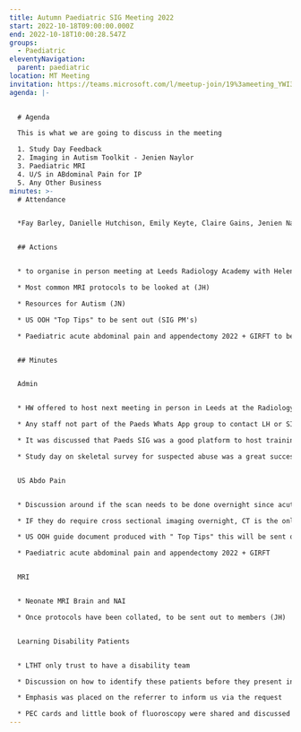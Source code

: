 ```yaml
---
title: Autumn Paediatric SIG Meeting 2022
start: 2022-10-18T09:00:00.000Z
end: 2022-10-18T10:00:28.547Z
groups:
  - Paediatric
eleventyNavigation:
  parent: paediatric
location: MT Meeting
invitation: https://teams.microsoft.com/l/meetup-join/19%3ameeting_YWI3NDliZmYtNjJhOS00ODQ0LWEzYTMtYTg0OTI5YjhjNTI5%40thread.v2/0?context=%7b%22Tid%22%3a%2237c354b2-85b0-47f5-b222-07b48d774ee3%22%2c%22Oid%22%3a%22ad668373-6164-4ab4-b38d-92a53952335c%22%7d
agenda: |-
  

  # Agenda

  T﻿his is what we are going to discuss in the meeting

  1. Study Day Feedback
  2. I﻿maging in Autism Toolkit - Jenien Naylor
  3. P﻿aediatric MRI
  4. U﻿/S in ABdominal Pain for IP
  5. A﻿ny Other Business
minutes: >-
  # Attendance


  *Fay Barley, Danielle Hutchison, Emily Keyte, Claire Gains, Jenien Naylor, Jenny Walsh, Louise Hattingh, Debra Punshon, Helen Woodley, Oliver Hough, Rubaraj Jayarajabingam*


  ## Actions


  * to organise in person meeting at Leeds Radiology Academy with Helen Woodley (LH, HW and SIG PM's)

  * Most common MRI protocols to be looked at (JH)

  * Resources for Autism (JN)

  * US OOH "Top Tips" to be sent out (SIG PM's)

  * Paediatric acute abdominal pain and appendectomy 2022 + GIRFT to be shared (SIG PM's)


  ## Minutes


  Admin


  * HW offered to host next meeting in person in Leeds at the Radiology Academy

  * Any staff not part of the Paeds Whats App group to contact LH or SIG PM's

  * It was discussed that Paeds SIG was a good platform to host training days. In future was discussed a small fee would be charged to reduce "no shows"

  * Study day on skeletal survey for suspected abuse was a great success with positive feedback


  US Abdo Pain


  * Discussion around if the scan needs to be done overnight since acutely unwell paeds will go direct to surgery, so any others could wait until in hours when specialists available. Also this will reduce the need to repeat scans that may have been suboptimal due to lack of expertise

  * IF they do require cross sectional imaging overnight, CT is the only modality OOH that has capacity to scan

  * US OOH guide document produced with " Top Tips" this will be sent out to all

  * Paediatric acute abdominal pain and appendectomy 2022 + GIRFT


  MRI


  * Neonate MRI Brain and NAI

  * Once protocols have been collated, to be sent out to members (JH)


  Learning Disability Patients


  * LTHT only trust to have a disability team

  * Discussion on how to identify these patients before they present in radiology- alarms on RIS since PPM doesn't connect to RIS

  * Emphasis was placed on the referrer to inform us via the request

  * PEC cards and little book of fluoroscopy were shared and discussed as tools to aid these patients. Agreed for this resource to be shared across all trusts. JN to compile and share.
---
```


